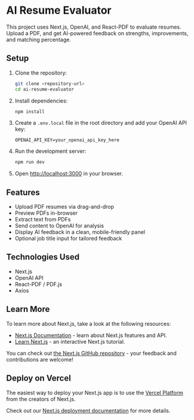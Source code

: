 # AI Resume Evaluator

This project uses Next.js, OpenAI, and React-PDF to evaluate resumes. Upload a PDF, and get AI-powered feedback on strengths, improvements, and matching percentage.

## Setup

1. Clone the repository:
   ```bash
   git clone <repository-url>
   cd ai-resume-evaluator
   ```

2. Install dependencies:
   ```bash
   npm install
   ```

3. Create a `.env.local` file in the root directory and add your OpenAI API key:
   ```
   OPENAI_API_KEY=your_openai_api_key_here
   ```

4. Run the development server:
   ```bash
   npm run dev
   ```

5. Open [http://localhost:3000](http://localhost:3000) in your browser.

## Features

- Upload PDF resumes via drag-and-drop
- Preview PDFs in-browser
- Extract text from PDFs
- Send content to OpenAI for analysis
- Display AI feedback in a clean, mobile-friendly panel
- Optional job title input for tailored feedback

## Technologies Used

- Next.js
- OpenAI API
- React-PDF / PDF.js
- Axios

## Learn More

To learn more about Next.js, take a look at the following resources:

- [Next.js Documentation](https://nextjs.org/docs) - learn about Next.js features and API.
- [Learn Next.js](https://nextjs.org/learn) - an interactive Next.js tutorial.

You can check out [the Next.js GitHub repository](https://github.com/vercel/next.js) - your feedback and contributions are welcome!

## Deploy on Vercel

The easiest way to deploy your Next.js app is to use the [Vercel Platform](https://vercel.com/new?utm_medium=default-template&filter=next.js&utm_source=create-next-app&utm_campaign=create-next-app-readme) from the creators of Next.js.

Check out our [Next.js deployment documentation](https://nextjs.org/docs/app/building-your-application/deploying) for more details.

